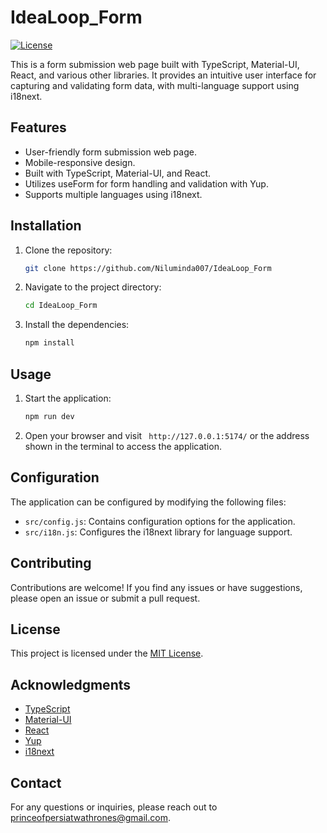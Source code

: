 # IdeaLoop_Form

[![License](https://img.shields.io/badge/license-MIT-blue.svg)](LICENSE)

This is a form submission web page built with TypeScript, Material-UI, React, and various other libraries. It provides an intuitive user interface for capturing and validating form data, with multi-language support using i18next.

## Features

- User-friendly form submission web page.
- Mobile-responsive design.
- Built with TypeScript, Material-UI, and React.
- Utilizes useForm for form handling and validation with Yup.
- Supports multiple languages using i18next.

## Installation

1. Clone the repository:

   ```bash
   git clone https://github.com/Niluminda007/IdeaLoop_Form
   ```

2. Navigate to the project directory:

   ```bash
   cd IdeaLoop_Form
   ```

3. Install the dependencies:

   ```bash
   npm install
   ```

## Usage

1. Start the application:

   ```bash
   npm run dev
   ```

2. Open your browser and visit ` http://127.0.0.1:5174/` or the address shown in the terminal to access the application.

## Configuration

The application can be configured by modifying the following files:

- `src/config.js`: Contains configuration options for the application.
- `src/i18n.js`: Configures the i18next library for language support.

## Contributing

Contributions are welcome! If you find any issues or have suggestions, please open an issue or submit a pull request.

## License

This project is licensed under the [MIT License](LICENSE).

## Acknowledgments

- [TypeScript](https://www.typescriptlang.org/)
- [Material-UI](https://material-ui.com/)
- [React](https://reactjs.org/)
- [Yup](https://github.com/jquense/yup)
- [i18next](https://www.i18next.com/)

## Contact

For any questions or inquiries, please reach out to [princeofpersiatwathrones@gmail.com](mailto:princeofpersiatwathrones@gmail.com).
